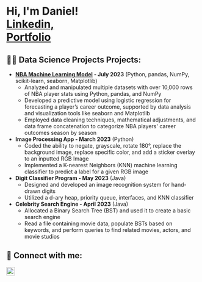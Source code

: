<h1>Hi, I'm Daniel! <br/><a href="https://github.com/danielbirman28">Linkedin,</a> <br/><a href="https://danielbirman28.github.io/portfolio/">Portfolio</a>

<h2>👨‍💻 Data Science Projects Projects:</h2>

- <b>[NBA Machine Learning Model](https://github.com/danielbirman28/NBA_Stats_Analysis_Project) - July 2023</b>
  (Python, pandas, NumPy, scikit-learn, seaborn, Matplotlib)
  - Analyzed and manipulated multiple datasets with over 10,000 rows of NBA player stats using Python, pandas, and NumPy
  - Developed a predictive model using logistic regression for forecasting a player’s career outcome, supported by data analysis and visualization tools like seaborn and Matplotlib
  - Employed data cleaning techniques, mathematical adjustments, and data frame concatenation to categorize NBA players' career outcomes season by season
- <b>Image Processing App - March 2023</b>
(Python)
  - Coded the ability to negate, grayscale, rotate 180°, replace the background image, replace specific color, and add a sticker overlay to an inputted RGB Image
  - Implemented a K-nearest Neighbors (KNN) machine learning classifier to predict a label for a given RGB image
- <b>Digit Classifier Program - May 2023</b>
(Java)
  - Designed and developed an image recognition system for hand-drawn digits
  - Utilized a d-ary heap, priority queue, interfaces, and KNN classifier
- <b>Celebrity Search Engine - April 2023</b>
(Java)
  - Allocated a Binary Search Tree (BST) and used it to create a basic search engine
  - Read a file containing movie data, populate BSTs based on keywords, and perform queries to find related movies, actors, and movie studios

<h2> 🤳 Connect with me:</h2>

[<img align="left" alt="DanielBirman | LinkedIn" width="22px" src="https://cdn.jsdelivr.net/npm/simple-icons@v3/icons/linkedin.svg" />][linkedin]

[linkedin]: https://linkedin.com/in/daniel-birman
